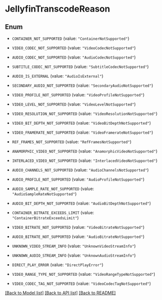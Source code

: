 # JellyfinTranscodeReason

## Enum


* `CONTAINER_NOT_SUPPORTED` (value: `"ContainerNotSupported"`)

* `VIDEO_CODEC_NOT_SUPPORTED` (value: `"VideoCodecNotSupported"`)

* `AUDIO_CODEC_NOT_SUPPORTED` (value: `"AudioCodecNotSupported"`)

* `SUBTITLE_CODEC_NOT_SUPPORTED` (value: `"SubtitleCodecNotSupported"`)

* `AUDIO_IS_EXTERNAL` (value: `"AudioIsExternal"`)

* `SECONDARY_AUDIO_NOT_SUPPORTED` (value: `"SecondaryAudioNotSupported"`)

* `VIDEO_PROFILE_NOT_SUPPORTED` (value: `"VideoProfileNotSupported"`)

* `VIDEO_LEVEL_NOT_SUPPORTED` (value: `"VideoLevelNotSupported"`)

* `VIDEO_RESOLUTION_NOT_SUPPORTED` (value: `"VideoResolutionNotSupported"`)

* `VIDEO_BIT_DEPTH_NOT_SUPPORTED` (value: `"VideoBitDepthNotSupported"`)

* `VIDEO_FRAMERATE_NOT_SUPPORTED` (value: `"VideoFramerateNotSupported"`)

* `REF_FRAMES_NOT_SUPPORTED` (value: `"RefFramesNotSupported"`)

* `ANAMORPHIC_VIDEO_NOT_SUPPORTED` (value: `"AnamorphicVideoNotSupported"`)

* `INTERLACED_VIDEO_NOT_SUPPORTED` (value: `"InterlacedVideoNotSupported"`)

* `AUDIO_CHANNELS_NOT_SUPPORTED` (value: `"AudioChannelsNotSupported"`)

* `AUDIO_PROFILE_NOT_SUPPORTED` (value: `"AudioProfileNotSupported"`)

* `AUDIO_SAMPLE_RATE_NOT_SUPPORTED` (value: `"AudioSampleRateNotSupported"`)

* `AUDIO_BIT_DEPTH_NOT_SUPPORTED` (value: `"AudioBitDepthNotSupported"`)

* `CONTAINER_BITRATE_EXCEEDS_LIMIT` (value: `"ContainerBitrateExceedsLimit"`)

* `VIDEO_BITRATE_NOT_SUPPORTED` (value: `"VideoBitrateNotSupported"`)

* `AUDIO_BITRATE_NOT_SUPPORTED` (value: `"AudioBitrateNotSupported"`)

* `UNKNOWN_VIDEO_STREAM_INFO` (value: `"UnknownVideoStreamInfo"`)

* `UNKNOWN_AUDIO_STREAM_INFO` (value: `"UnknownAudioStreamInfo"`)

* `DIRECT_PLAY_ERROR` (value: `"DirectPlayError"`)

* `VIDEO_RANGE_TYPE_NOT_SUPPORTED` (value: `"VideoRangeTypeNotSupported"`)

* `VIDEO_CODEC_TAG_NOT_SUPPORTED` (value: `"VideoCodecTagNotSupported"`)


[[Back to Model list]](../README.md#documentation-for-models) [[Back to API list]](../README.md#documentation-for-api-endpoints) [[Back to README]](../README.md)


